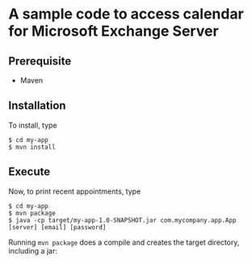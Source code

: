 # A sample code to access calendar for Microsoft Exchange Server

## Prerequisite

* Maven

## Installation

To install, type

    $ cd my-app
    $ mvn install


## Execute

Now, to print recent appointments, type

    $ cd my-app
    $ mvn package
    $ java -cp target/my-app-1.0-SNAPSHOT.jar com.mycompany.app.App [server] [email] [password]

Running `mvn package` does a compile and creates the target directory, including a jar:
